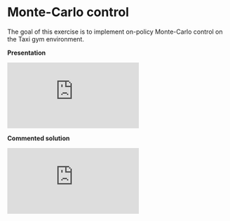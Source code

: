 # Monte-Carlo control

The goal of this exercise is to implement on-policy Monte-Carlo control on the Taxi gym environment.

**Presentation**

<div class="embed-container">
  <iframe src="https://www.youtube.com/embed/" frameborder="0" allowfullscreen></iframe>
</div>

**Commented solution**

<div class="embed-container">
  <iframe src="https://www.youtube.com/embed/" frameborder="0" allowfullscreen></iframe>
</div>